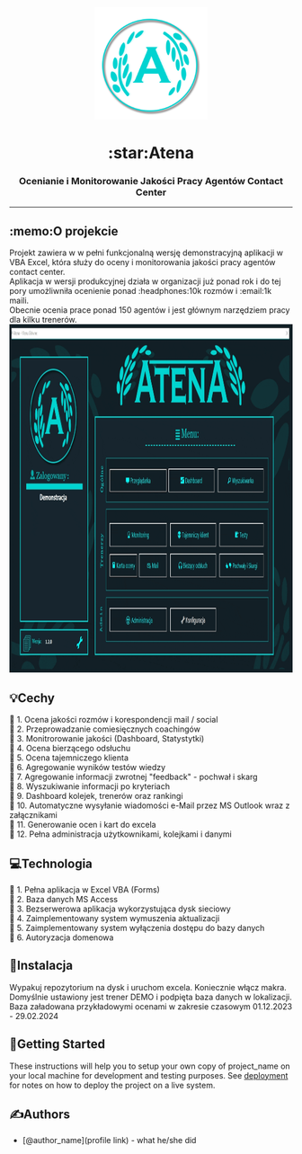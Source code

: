 

<div align="center">
<img width=200px height=200px src="https://github.com/CodeCup7/Atena-Excel-Full/blob/main/Logo.png" alt="Project logo">
</div>

<h1 align="center">:star:Atena</h1>
<h3 align="center">Ocenianie i Monitorowanie Jakości Pracy Agentów Contact Center</h3> 
<hr />

<div align="left">
	<h2>:memo:O projekcie</h2>
 	Projekt zawiera w w pełni funkcjonalną wersję demonstracyjną aplikacji w VBA Excel, która służy do oceny i monitorowania jakości pracy agentów contact center. 
	<br>Aplikacja w wersji produkcyjnej działa w organizacji już ponad rok i do tej pory umożliwniła ocenienie ponad :headphones:10k rozmów i :email:1k maili. 
	<br>Obecnie ocenia prace ponad 150 agentów i jest głównym narzędziem pracy dla kilku trenerów.

 <img width=1381px height=620px src="https://github.com/CodeCup7/Atena-Excel-Full/blob/main/assets/rateCC.gif">
 
</div>

## :bulb:Cechy

:diamond_shape_with_a_dot_inside: 1. Ocena jakości rozmów i korespondencji mail / social
<br>:diamond_shape_with_a_dot_inside: 2. Przeprowadzanie comiesięcznych coachingów
<br>:diamond_shape_with_a_dot_inside: 3. Monitrorowanie jakości (Dashboard, Statystytki)
<br>:diamond_shape_with_a_dot_inside: 4. Ocena bierzącego odsłuchu
<br>:diamond_shape_with_a_dot_inside: 5. Ocena tajemniczego klienta
<br>:diamond_shape_with_a_dot_inside: 6. Agregowanie wyników testów wiedzy
<br>:diamond_shape_with_a_dot_inside: 7. Agregowanie informacji zwrotnej "feedback" - pochwał i skarg
<br>:diamond_shape_with_a_dot_inside: 8. Wyszukiwanie informacji po kryteriach
<br>:diamond_shape_with_a_dot_inside: 9. Dashboard kolejek, trenerów oraz rankingi
<br>:diamond_shape_with_a_dot_inside: 10. Automatyczne wysyłanie wiadomości e-Mail przez MS Outlook wraz z załącznikami
<br>:diamond_shape_with_a_dot_inside: 11. Generowanie ocen i kart do excela 
<br>:diamond_shape_with_a_dot_inside: 12. Pełna administracja użytkownikami, kolejkami i danymi

## :computer:Technologia
:small_blue_diamond: 1. Pełna aplikacja w Excel VBA (Forms)
<br>:small_blue_diamond: 2. Baza danych MS Access
<br>:small_blue_diamond: 3. Bezserwerowa aplikacja wykorzystująca dysk sieciowy
<br>:small_blue_diamond: 4. Zaimplementowany system wymuszenia aktualizacji
<br>:small_blue_diamond: 5. Zaimplementowany system wyłączenia dostępu do bazy danych
<br>:small_blue_diamond: 6. Autoryzacja domenowa

## :rocket:Instalacja

Wypakuj repozytorium na dysk i uruchom excela. Koniecznie włącz makra. Domyślnie ustawiony jest trener DEMO i podpięta baza danych w lokalizacji. Baza załadowana przykładowymi ocenami w zakresie czasowym 01.12.2023 - 29.02.2024

## 🏁Getting Started

These instructions will help you to setup your own copy of project_name on your local machine for development and testing purposes. See [deployment](#Deployment) for notes on how to deploy the project on a live system.


## ✍️Authors

<!-- Add links to all the authors profile here OPTIONAL: You can mention what they did as well -->

-   [@author_name](profile link) - what he/she did



<!-- > _**NOTE:** Notes template._ -->
